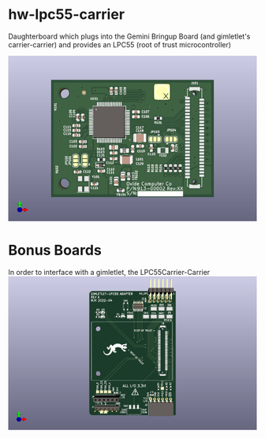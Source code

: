 # hw-lpc55-carrier
Daughterboard which plugs into the Gemini Bringup Board (and gimletlet's carrier-carrier) and provides an LPC55 (root of trust microcontroller)

![LPC55Carrier](docs/lpc55_carrier.png)


# Bonus Boards

In order to interface with a gimletlet, the LPC55Carrier-Carrier
![CarrierCarrier](docs/gimletlet-lpc55-adapter.png)

